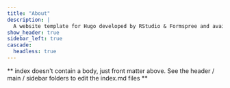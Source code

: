 ```yaml
---
title: "About"
description: |
  A website template for Hugo developed by RStudio & Formspree and available for free.
show_header: true
sidebar_left: true
cascade:
  headless: true
---
```


** index doesn't contain a body, just front matter above.
See the header / main / sidebar folders to edit the index.md files **
